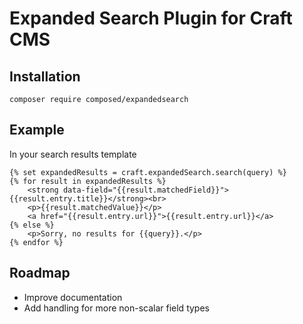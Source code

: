 # Expanded Search Plugin for Craft CMS

## Installation

`composer require composed/expandedsearch`

## Example

In your search results template

```
{% set expandedResults = craft.expandedSearch.search(query) %}
{% for result in expandedResults %}
    <strong data-field="{{result.matchedField}}">{{result.entry.title}}</strong><br>
    <p>{{result.matchedValue}}</p>
    <a href="{{result.entry.url}}">{{result.entry.url}}</a>
{% else %}
    <p>Sorry, no results for {{query}}.</p>
{% endfor %}
```

## Roadmap

* Improve documentation
* Add handling for more non-scalar field types
